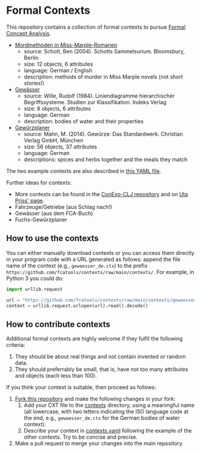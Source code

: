 # Formal Contexts

This repository contains a collection of formal contexts to pursue
[Formal Concept Analysis](https://upriss.github.io/fca/fca.html).

- [Mordmethoden in Miss-Marple-Romanen](contexts/missmarple_de.ctx)
  - source: Schott, Ben (2004). Schotts Sammelsurium. Bloomsbury, Berlin
  - size: 12 objects, 6 attributes
  - language: German / English
  - description: methods of murder in Miss Marple novels (not short stories!)
- [Gewässer](contexts/gewaesser_de.ctx)
  - source: Wille, Rudolf (1984). Liniendiagramme hierarchischer
    Begriffssysteme. Studien zur Klassifikation. Indeks Verlag
  - size: 8 objects, 6 attributes
  - language: German
  - description: bodies of water and their properties
- [Gewürzplaner](contexts/gewuerzplaner_de.ctx)
  - source: Mahn, M. (2014). Gewürze: Das Standardwerk. Christian Verlag GmbH, München
  - size: 56 objects, 37 attributes
  - language: German
  - descriptions: spices and herbs together and the meals they match

The two example contexts are also described in [this YAML file](contexts.yaml).

Further ideas for contexts:
- More contexts can be found in the [ConExp-CLJ
repository](https://github.com/tomhanika/conexp-clj/tree/dev/testing-data)
and on [Uta Priss' page](https://upriss.github.io/fca/examples.html).
- Fahrzeuge/Getriebe (aus Schlag nach!)
- Gewässer (aus dem FCA-Buch)
- Fuchs-Gewürzplaner

## How to use the contexts

You can either manually download contexts or you can access them
directly in your program code with a URL generated as follows: append
the file name of the context (e.g., `gewaesser_de.ctx`) to the prefix
`https://github.com/fcatools/contexts/raw/main/contexts/`. For
example, in Python 3 you could do:

```python
import urllib.request

url = "https://github.com/fcatools/contexts/raw/main/contexts/gewaesser_de.ctx"
context = urllib.request.urlopen(url).read().decode()
```

## How to contribute contexts

Additional formal contexts are highly welcome if they fulfil the
following criteria:

1. They should be about real things and not contain invented or random
   data.
2. They should preferrably be small, that is, have not too many
   attributes and objects (each less than 100).

If you think your context is suitable, then proceed as follows:

1. [Fork this repository](/fcatools/contexts/fork) and make the
   following changes in your fork:
   1. Add your CXT file to the [contexts](contexts) directory, using a
      meaningful name (all lowercase, with two letters indicating the
      ISO language code at the end, e.g., `gewaesser_de.ctx` for the
      German bodies of water context).
   2. Describe your context in [contexts.yaml](contexts.yaml) following
      the example of the other contexts. Try to be concise and precise.
2. Make a pull request to merge your changes into the main
   repository.
